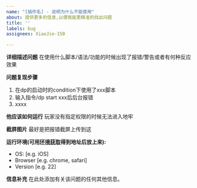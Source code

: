 ```yaml
---
name: "[插件名] - 说明为什么不能使用"
about: 提供更多的信息,以便我能更精准的找出问题
title: ''
labels: bug
assignees: XiaoJie-150

---
```


**详细描述问题**
在使用什么脚本/语法/功能的时候出现了报错/警告或者有何种反应效果

**问题复现步骤**
1. 在dp的启动时的condition下使用了xxx脚本
2. 输入指令/dp start xxx后后台报错
3. xxxx

**他应该如何运行**
玩家没有指定权限的时候无法进入地牢

**截屏图片**
最好是把报错截屏上传到这

**运行环境(可用[环境获取]()得到地址后放上来):**
 - OS: [e.g. iOS]
 - Browser [e.g. chrome, safari]
 - Version [e.g. 22]

**信息补充**
在此处添加有关该问题的任何其他信息。
